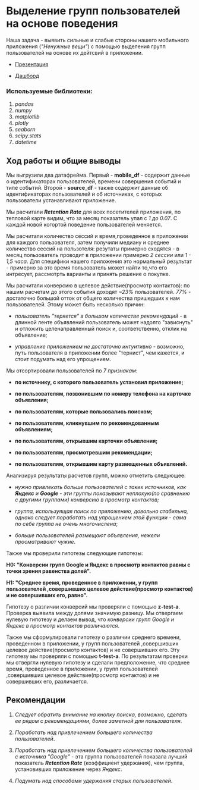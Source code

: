 # Выделение групп пользователей на основе поведения

Наша задача - выявить сильные и слабые стороны нашего мобильного приложения (*"Ненужные вещи"*) с помощью выделения групп пользователей на основе их дейтсвий в приложении.

* [Презентация](https://drive.google.com/file/d/1sUicg31iJn9JpvfTN1V7zqezYKKeZRxn/view?usp=sharing)

* [Дашборд](https://public.tableau.com/profile/ksenia.sharova#!/vizhome/Book3_16139308610790/sheet2_1?publish=yes)

### Используемые библиотеки:

1. *pandas*
2. *numpy*
3. *matplotlib*
4. *plotly*
5. *seaborn*
6. *scipy.stats*
7. *datetime*

## Ход работы и общие выводы

Мы выгрузили два датафрейма. Первый - **mobile_df** - содержит данные о идентификаторах пользователей, времени совершения событий и типе событий. Второй - **source_df** - также содержит данные об идентификаторах пользователей и об источниках, с которых пользователи устанавливают приложение.

Мы расчитали ***Retention Rate*** для всех посетителей приложения, по тепловой карте видим, что за месяц показатель упал с *1 до 0.07*. С каждой новой когортой поведение пользователей меняется.

Мы расчитали количество сессий и время,проведенное в приложении для каждого пользователя, затем получили медиану и среднее количество сессий на пользотеля: резутаты примерно сходятся - в месяц пользователь проводит в приложении примерно *2 сессии* или *1 - 1,5 часа*. Для специфики нашего приложения это нормальный результат - примерно за это время пользователь может найти то,что его интресует, рассмотрть варианты и принять решение о покупке.

Мы расчитали конверсию в целевое действие(просмотр контактов): по нашим расчетам до этого события доходят *~23%* пользователей. *77%* -  достаточно большой отток от общего количества пришедших к нам пользователей. Этому может быть несколько причин:

*  *пользователь "теряется" в большом количестве рекомендаций* - в длинной ленте объявлений пользователь может надолго "зависнуть" и отложить целенаправленный поиск и, соответственно, отклик на объявление;

*  *управление приложением не достаточно интуитивно* - возможно, путь пользователя в приложении более "тернист", чем кажется, и стоит подумать над его упрощением.

Мы отсортировали пользователей по *7 признакам*:

*  **по источнику, с которого пользователь установил приложение;**

*  **по пользователям, позвонившим по номеру телефона на карточке объявления;**

*  **по пользователям, которые пользовались поиском;**

*  **по пользователям, кликнувшим по рекомендованным объявлениям;**

*  **по пользователям, открывшим карточки объявления;**

*  **по пользователям, просмотревшим рекомендации;**

*  **по пользователям, открывшим карту размещенных объявлений.**

Анализируя результаты расчетов групп, можно отметить следующее:

*  *нужно привлекать больше пользователей с таких источников, как **Яндекс** и **Google** - эти группы показывают неплохую(по сравнению с другими группами) конверсию в просмотр контактов;*

*  *группа, используящая поиск по приложению, довольно стабильна, однако следует поработать над   упрощением этой функции - сама по себе группа не очень многочислена*;

*  *больше пользователей размещают объявления, нежели просматривают чужие*.

Также мы проверили гипотезы следующие гипотезы:

**Н0: "Конверсии групп Google и Яндекс в просмотр контактов равны с точки зрения равенства долей".**

**Н1: "Среднее время, проведенное в приложении, у групп пользователей ,совершивших целевое действие(просмотр контактов) и не совершивших его, равно".**

Гипотезу о различии конверсий  мы проверяли с помощью **z-test-a**.  Проверка выявила между долями значимую разницу. Мы отвергаем нулевую гипотезу и делаем вывод, что *конверсии групп Google и Яндекс в просмотр контактов различаются*.

Также мы сформулировали гипотезу о различии среднего времени, проведенном в приложении, у групп пользователей ,совершивших целевое действие(просмотр контактов) и не совершивших его. Эту гипотезу мы проверяли с помощью **t-test-a**. По результатам проверки мы отвергли нулевую гипотезу и сделали предположение, что среднее время, проведенное в приложении, у групп пользователей ,совершивших целевое действие(просмотр контактов) и не совершивших его, различается.

## Рекомендации

1. *Следует обратить внимание на кнопку поиска, возможно, сделать ее рядом с рекомендациями, более заметной для пользователя*.

2. *Поработать над привлечением большего количества пользователей*.

3. *Поработать над привлечением большего количества пользователей с источника "Google"* - эта группа пользователей показала лучший показатель ***Retention Rate*** (коэффициент удержания), чем группа, установивших приложение через *Яндекс*. 

4. *Подумать над способами удержания старых пользователей*.